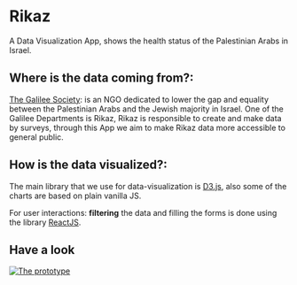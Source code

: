# Rikaz

A Data Visualization App, shows the health status of the Palestinian Arabs in Israel.

## Where is the data coming from?:

[The Galilee Society](http://www.gal-soc.org): is an NGO dedicated to lower the gap and equality between  the Palestinian Arabs and the Jewish majority in Israel. One of the Galilee Departments is Rikaz, Rikaz is responsible to create and make data by surveys, through this App we aim to make Rikaz data more accessible to general public.  

## How is the data visualized?:

The main library that we use for data-visualization is [D3.js](https://d3js.org), also some of the charts are based on plain vanilla JS.

For user interactions: **filtering** the data and filling the forms is done using the library [ReactJS](https://reactjs.org).  

## Have a look


[![The prototype](https://user-images.githubusercontent.com/16361375/36074262-59a3d660-0f46-11e8-9f57-43978cb4ba3c.png)](https://www.figma.com/proto/IeBFPegDJoYORSqJFwHXRKgc/Untitled?scaling=contain&node-id=4%3A2)
